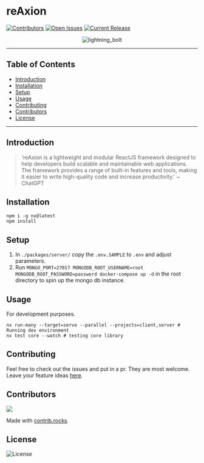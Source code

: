 # reAxion

[![Contributors](https://img.shields.io/github/contributors/rbrtbrnschn/reAxion?color=green)](https://github.com/rbrtbrnschn/reAxion/graphs/contributors)
[![Open Issues](https://img.shields.io/github/issues-raw/rbrtbrnschn/reAxion?color=yellow)](https://github.com/rbrtbrnschn/reAxion/issues)
[![Current Release](https://img.shields.io/github/v/release/rbrtbrnschn/reAxion?color=blue)](https://github.com/rbrtbrnschn/reAxion/releases)

<div style="display: flex; justify-content:center; align-items:center;">
  <img src="https://raw.githubusercontent.com/rbrtbrnschn/reAxion/main/packages/client/public/android-chrome-512x512.png" alt="lightning_bolt" />
</div>



---

## Table of Contents
- [Introduction](#introduction)
- [Installation](#installation)
- [Setup](#setup)
- [Usage](#usage)
- [Contributing](#contributing)
- [Contributors](#contributors)
- [License](#license)

---

## Introduction

> 'reAxion is a lightweight and modular ReactJS framework designed to help developers build scalable and maintainable web applications. The framework provides a range of built-in features and tools, making it easier to write high-quality code and increase productivity.' ~ ChatGPT 


## Installation

```
npm i -g nx@latest
npm install
```

## Setup

1. In `./packages/server/` copy the `.env.SAMPLE` to `.env` and adjust parameters. 
2. Run `MONGO_PORT=27017 MONGODB_ROOT_USERNAME=root MONGODB_ROOT_PASSWORD=password docker-compose up -d` in the root directory to 
spin up the mongo db instance.

## Usage

For development purposes.

```
nx run-many --target=serve --parallel --projects=client,server # Running dev environment
nx test core --watch # testing core library
```

## Contributing

Feel free to check out the issues and put in a pr. They are most welcome. 
Leave your feature ideas [here](https://github.com/rbrtbrnschn/reAxion/discussions/50).

## Contributors

<a href="https://github.com/rbrtbrnschn/reAxion/graphs/contributors">
  <img src="https://contrib.rocks/image?repo=rbrtbrnschn/reAxion" />
</a>

Made with [contrib.rocks](https://contrib.rocks).

## License

![License](https://i.imgflip.com/2mskjg.jpg)
